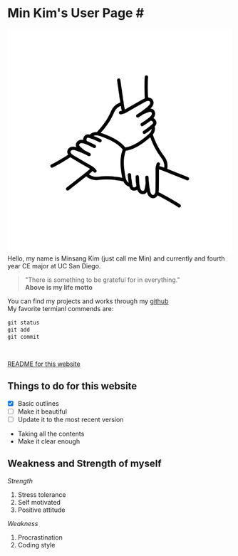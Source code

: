 # Min Kim's User Page # <br>
![Cooperation](cooperation.png) <br>
Hello, my name is Minsang Kim (just call me Min) and currently and fourth year CE major at UC San Diego. <br>
> "There is something to be grateful for in everything." <br>
**Above is my life motto**

You can find my projects and works through my [github](https://github.com/minsang011) <br>
My favorite termianl commends are:
```
git status
git add
git commit
```
<br>

[README for this website](README.md) <br>

## Things to do for this website ##

- [x] Basic outlines
- [ ] Make it beautiful
- [ ] Update it to the most recent version

* Taking all the contents
* Make it clear enough

## Weakness and Strength of myself ##
_Strength_
1. Stress tolerance
2. Self motivated
3. Positive attitude

_Weakness_
1. Procrastination
2. Coding style

